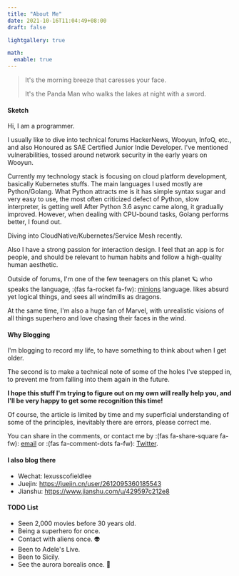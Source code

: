 ```yaml
---
title: "About Me"
date: 2021-10-16T11:04:49+08:00
draft: false

lightgallery: true

math:
  enable: true
---
```


> It's the morning breeze that caresses your face.
>
> It's the Panda Man who walks the lakes at night with a sword.

#### Sketch

Hi, I am a programmer.

I usually like to dive into technical forums HackerNews, Wooyun, InfoQ, etc., and also Honoured as SAE Certified Junior Indie Developer. I've mentioned vulnerabilities, tossed around network security in the early years on Wooyun.

Currently my technology stack is focusing on cloud platform development, basically Kubernetes stuffs. The main languages I used mostly are Python/Golang. What Python attracts me is it has simple syntax sugar and very easy to use, the most often criticized defect of Python, slow interpreter, is getting well After Python 3.6 async came along, it gradually improved. However, when dealing with CPU-bound tasks, Golang performs better, I found out.

Diving into CloudNative/Kubernetes/Service Mesh recently.

Also I have a strong passion for interaction design. I feel that an app is for people, and should be relevant to human habits and follow a high-quality human aesthetic.

Outside of forums, I'm one of the few teenagers on this planet 🪐 who speaks the language, :(fas fa-rocket fa-fw): [minions](https://en.wikipedia.org/wiki/Minions_(film)) language. likes absurd yet logical things, and sees all windmills as dragons.

At the same time, I'm also a huge fan of Marvel, with unrealistic visions of all things superhero and love chasing their faces in the wind.

#### Why Blogging

I'm blogging to record my life, to have something to think about when I get older.

The second is to make a technical note of some of the holes I've stepped in, to prevent me from falling into them again in the future.

**I hope this stuff I'm trying to figure out on my own will really help you, and I'll be very happy to get some recognition this time!**

Of course, the article is limited by time and my superficial understanding of some of the principles, inevitably there are errors, please correct me.

You can share in the comments, or contact me by :(fas fa-share-square fa-fw): [email](mailto://lexuscyborg103@gmail.com) or :(fas fa-comment-dots fa-fw): [Twitter](https://twitter.com/lexuscyborg103).

#### I also blog there

* Wechat: lexusscofieldlee
* Juejin: https://juejin.cn/user/2612095360185543
* Jianshu: https://www.jianshu.com/u/429597c212e8

#### TODO List

* Seen 2,000 movies before 30 years old.
* Being a superhero for once.
* Contact with aliens once. 👽
* Been to Adele's Live.
* Been to Sicily.
* See the aurora borealis once. 🌟
